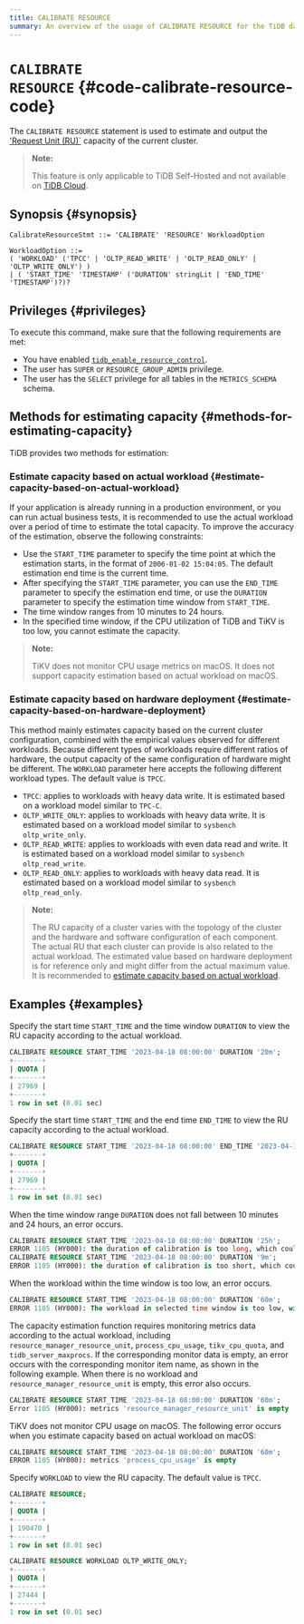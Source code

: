 ```yaml
---
title: CALIBRATE RESOURCE
summary: An overview of the usage of CALIBRATE RESOURCE for the TiDB database.
---
```


# <code>CALIBRATE RESOURCE</code> {#code-calibrate-resource-code}

The `CALIBRATE RESOURCE` statement is used to estimate and output the ['Request Unit (RU)`](/tidb-resource-control#what-is-request-unit-ru) capacity of the current cluster.

> **Note:**
>
> This feature is only applicable to TiDB Self-Hosted and not available on [TiDB Cloud](https://docs.pingcap.com/tidbcloud/).

## Synopsis {#synopsis}

```ebnf+diagram
CalibrateResourceStmt ::= 'CALIBRATE' 'RESOURCE' WorkloadOption

WorkloadOption ::=
( 'WORKLOAD' ('TPCC' | 'OLTP_READ_WRITE' | 'OLTP_READ_ONLY' | 'OLTP_WRITE_ONLY') )
| ( 'START_TIME' 'TIMESTAMP' ('DURATION' stringLit | 'END_TIME' 'TIMESTAMP')?)?

```

## Privileges {#privileges}

To execute this command, make sure that the following requirements are met:

-   You have enabled [`tidb_enable_resource_control`](/system-variables.md#tidb_enable_resource_control-new-in-v660).
-   The user has `SUPER` or `RESOURCE_GROUP_ADMIN` privilege.
-   The user has the `SELECT` privilege for all tables in the `METRICS_SCHEMA` schema.

## Methods for estimating capacity {#methods-for-estimating-capacity}

TiDB provides two methods for estimation:

### Estimate capacity based on actual workload {#estimate-capacity-based-on-actual-workload}

If your application is already running in a production environment, or you can run actual business tests, it is recommended to use the actual workload over a period of time to estimate the total capacity. To improve the accuracy of the estimation, observe the following constraints:

-   Use the `START_TIME` parameter to specify the time point at which the estimation starts, in the format of `2006-01-02 15:04:05`. The default estimation end time is the current time.
-   After specifying the `START_TIME` parameter, you can use the `END_TIME` parameter to specify the estimation end time, or use the `DURATION` parameter to specify the estimation time window from `START_TIME`.
-   The time window ranges from 10 minutes to 24 hours.
-   In the specified time window, if the CPU utilization of TiDB and TiKV is too low, you cannot estimate the capacity.

> **Note:**
>
> TiKV does not monitor CPU usage metrics on macOS. It does not support capacity estimation based on actual workload on macOS.

### Estimate capacity based on hardware deployment {#estimate-capacity-based-on-hardware-deployment}

This method mainly estimates capacity based on the current cluster configuration, combined with the empirical values observed for different workloads. Because different types of workloads require different ratios of hardware, the output capacity of the same configuration of hardware might be different. The `WORKLOAD` parameter here accepts the following different workload types. The default value is `TPCC`.

-   `TPCC`: applies to workloads with heavy data write. It is estimated based on a workload model similar to `TPC-C`.
-   `OLTP_WRITE_ONLY`: applies to workloads with heavy data write. It is estimated based on a workload model similar to `sysbench oltp_write_only`.
-   `OLTP_READ_WRITE`: applies to workloads with even data read and write. It is estimated based on a workload model similar to `sysbench oltp_read_write`.
-   `OLTP_READ_ONLY`: applies to workloads with heavy data read. It is estimated based on a workload model similar to `sysbench oltp_read_only`.

> **Note:**
>
> The RU capacity of a cluster varies with the topology of the cluster and the hardware and software configuration of each component. The actual RU that each cluster can provide is also related to the actual workload. The estimated value based on hardware deployment is for reference only and might differ from the actual maximum value. It is recommended to [estimate capacity based on actual workload](#estimate-capacity-based-on-actual-workload).

## Examples {#examples}

Specify the start time `START_TIME` and the time window `DURATION` to view the RU capacity according to the actual workload.

```sql
CALIBRATE RESOURCE START_TIME '2023-04-18 08:00:00' DURATION '20m';
+-------+
| QUOTA |
+-------+
| 27969 |
+-------+
1 row in set (0.01 sec)
```

Specify the start time `START_TIME` and the end time `END_TIME` to view the RU capacity according to the actual workload.

```sql
CALIBRATE RESOURCE START_TIME '2023-04-18 08:00:00' END_TIME '2023-04-18 08:20:00';
+-------+
| QUOTA |
+-------+
| 27969 |
+-------+
1 row in set (0.01 sec)
```

When the time window range `DURATION` does not fall between 10 minutes and 24 hours, an error occurs.

```sql
CALIBRATE RESOURCE START_TIME '2023-04-18 08:00:00' DURATION '25h';
ERROR 1105 (HY000): the duration of calibration is too long, which could lead to inaccurate output. Please make the duration between 10m0s and 24h0m0s
CALIBRATE RESOURCE START_TIME '2023-04-18 08:00:00' DURATION '9m';
ERROR 1105 (HY000): the duration of calibration is too short, which could lead to inaccurate output. Please make the duration between 10m0s and 24h0m0s
```

When the workload within the time window is too low, an error occurs.

```sql
CALIBRATE RESOURCE START_TIME '2023-04-18 08:00:00' DURATION '60m';
ERROR 1105 (HY000): The workload in selected time window is too low, with which TiDB is unable to reach a capacity estimation; please select another time window with higher workload, or calibrate resource by hardware instead
```

The capacity estimation function requires monitoring metrics data according to the actual workload, including `resource_manager_resource_unit`, `process_cpu_usage`, `tikv_cpu_quota`, and `tidb_server_maxprocs`. If the corresponding monitor data is empty, an error occurs with the corresponding monitor item name, as shown in the following example. When there is no workload and `resource_manager_resource_unit` is empty, this error also occurs.

```sql
CALIBRATE RESOURCE START_TIME '2023-04-18 08:00:00' DURATION '60m';
Error 1105 (HY000): metrics 'resource_manager_resource_unit' is empty
```

TiKV does not monitor CPU usage on macOS. The following error occurs when you estimate capacity based on actual workload on macOS:

```sql
CALIBRATE RESOURCE START_TIME '2023-04-18 08:00:00' DURATION '60m';
ERROR 1105 (HY000): metrics 'process_cpu_usage' is empty
```

Specify `WORKLOAD` to view the RU capacity. The default value is `TPCC`.

```sql
CALIBRATE RESOURCE;
+-------+
| QUOTA |
+-------+
| 190470 |
+-------+
1 row in set (0.01 sec)

CALIBRATE RESOURCE WORKLOAD OLTP_WRITE_ONLY;
+-------+
| QUOTA |
+-------+
| 27444 |
+-------+
1 row in set (0.01 sec)
```
